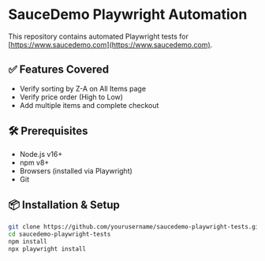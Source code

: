 # SauceDemo Playwright Automation

This repository contains automated Playwright tests for [https://www.saucedemo.com](https://www.saucedemo.com).

## ✅ Features Covered
- Verify sorting by Z-A on All Items page
- Verify price order (High to Low)
- Add multiple items and complete checkout

## 🛠 Prerequisites
- Node.js v16+
- npm v8+
- Browsers (installed via Playwright)
- Git

## 📦 Installation & Setup
```bash
git clone https://github.com/yourusername/saucedemo-playwright-tests.git
cd saucedemo-playwright-tests
npm install
npx playwright install
